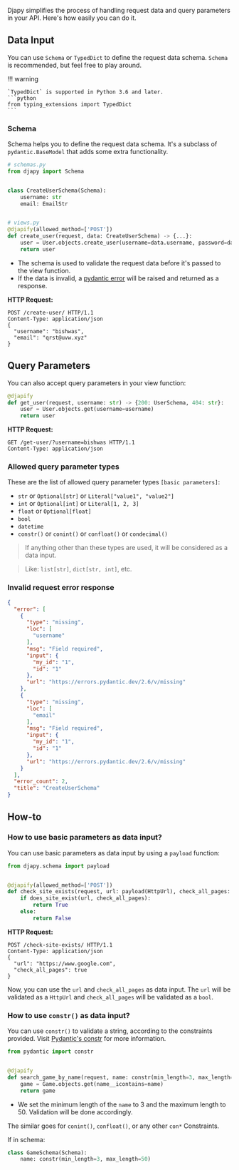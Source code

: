 Djapy simplifies the process of handling request data and query parameters in your API. Here's how easily you can do it.

## Data Input

You can use `Schema` or `TypedDict` to define the request data schema. `Schema` is recommended, but feel free to play
around.

!!! warning

    `TypedDict` is supported in Python 3.6 and later.
    ```python
    from typing_extensions import TypedDict
    ```

### Schema

Schema helps you to define the request data schema. It's a subclass of `pydantic.BaseModel` that adds some extra
functionality.

```python
# schemas.py
from djapy import Schema


class CreateUserSchema(Schema):
    username: str
    email: EmailStr


# views.py
@djapify(allowed_method=['POST'])
def create_user(request, data: CreateUserSchema) -> {...}:
    user = User.objects.create_user(username=data.username, password=data.password)
    return user
```

- The schema is used to validate the request data before it's passed to the view function.
- If the data is invalid, a [pydantic error](#invalid-request-error-response) will be raised and returned as a response.

**HTTP Request:**

```http
POST /create-user/ HTTP/1.1
Content-Type: application/json
{
  "username": "bishwas",
  "email": "qrst@uvw.xyz"
}
```

## Query Parameters

You can also accept query parameters in your view function:

```python
@djapify
def get_user(request, username: str) -> {200: UserSchema, 404: str}:
    user = User.objects.get(username=username)
    return user
```

**HTTP Request:**

```http
GET /get-user/?username=bishwas HTTP/1.1
Content-Type: application/json
```

### Allowed query parameter types

These are the list of allowed query parameter types `[basic parameters]`:

- `str` or `Optional[str]` or `Literal["value1", "value2"]`
- `int` or `Optional[int]` or `Literal[1, 2, 3]`
- `float` or `Optional[float]`
- `bool`
- `datetime`
- `constr()` or `conint()` or `confloat()` or `condecimal()`

> If anything other than these types are used, it will be considered as a data input.

> Like: `list[str]`, `dict[str, int]`, etc.

### Invalid request error response

```json
{
  "error": [
    {
      "type": "missing",
      "loc": [
        "username"
      ],
      "msg": "Field required",
      "input": {
        "my_id": "1",
        "id": "1"
      },
      "url": "https://errors.pydantic.dev/2.6/v/missing"
    },
    {
      "type": "missing",
      "loc": [
        "email"
      ],
      "msg": "Field required",
      "input": {
        "my_id": "1",
        "id": "1"
      },
      "url": "https://errors.pydantic.dev/2.6/v/missing"
    }
  ],
  "error_count": 2,
  "title": "CreateUserSchema"
}
```

## How-to

### How to use basic parameters as data input?

You can use basic parameters as data input by using a `payload` function:

```python
from djapy.schema import payload


@djapify(allowed_method=['POST'])
def check_site_exists(request, url: payload(HttpUrl), check_all_pages: payload(bool) = False) -> bool:
    if does_site_exist(url, check_all_pages):
        return True
    else:
        return False
```

**HTTP Request:**

```http
POST /check-site-exists/ HTTP/1.1
Content-Type: application/json
{
  "url": "https://www.google.com",
  "check_all_pages": true
}
```

Now, you can use the `url` and `check_all_pages` as data input. The `url` will be validated as a `HttpUrl`
and `check_all_pages` will be validated as a `bool`.

### How to use `constr()` as data input?

You can use `constr()` to validate a string, according to the constraints provided.
Visit [Pydantic's constr](https://docs.pydantic.dev/latest/api/types/#pydantic.types.constr) for more information.

```python
from pydantic import constr


@djapify
def search_game_by_name(request, name: constr(min_length=3, max_length=50)) -> {200: GameSchema, 404: str}:
    game = Game.objects.get(name__icontains=name)
    return game
```

- We set the minimum length of the `name` to 3 and the maximum length to 50. Validation will be done accordingly.

The similar goes for `conint()`, `confloat()`, or any other `con*` Constraints.

If in schema:

```python
class GameSchema(Schema):
    name: constr(min_length=3, max_length=50)
```